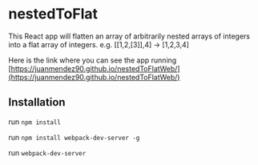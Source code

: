 # nestedToFlat
This React app will flatten an array of arbitrarily nested arrays of integers into a flat array of integers. e.g. [[1,2,[3]],4] -> [1,2,3,4]

Here is the link where you can see the app running [https://juanmendez90.github.io/nestedToFlatWeb/](https://juanmendez90.github.io/nestedToFlatWeb/)

## Installation

run  `npm install`

run  `npm install webpack-dev-server -g`

run  `webpack-dev-server`
